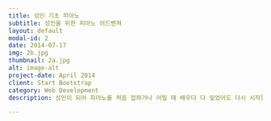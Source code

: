 ```yaml
---
title: 성인 기초 피아노
subtitle: 성인을 위한 피아노 어드벤쳐
layout: default
modal-id: 2
date: 2014-07-17
img: 2b.jpg
thumbnail: 2a.jpg
alt: image-alt
project-date: April 2014
client: Start Bootstrap
category: Web Development
description: 성인이 되어 피아노를 처음 접하거나 어릴 때 배우다 다 잊었어도 다시 시작할 수 있게 도와주는 수업입니다. 바이엘과 체르니로 피아노를 악보 중심으로만 배웠다면 이제는 클래식의 음악성과 실용음악적인 접근법을 동시에 다루는 교재를 통해 재미있게 피아노를 배워 보세요.<br><br> 이 수업을 통해 악보를 잘 읽고 음악적으로 악상을 표현하며, 코드(화성)의 개념도 알게 될 것입니다. 수강자가 원하는 음악 스타일에 따라 1~2급을 마친 후 반주법 수업으로 전환할 수 있습니다. 1~4권까지 마친 후에는 피아노 소품집이나 소나티네 혹은 원하는 클래식곡을 연주하는 단계로 넘어가 음악을 연주할 수 있게 됩니다. <br><br>

---
```

